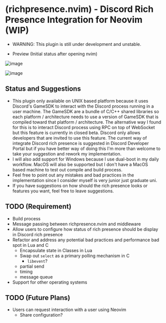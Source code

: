 # (richpresence.nvim) - Discord Rich Presence Integration for Neovim (WIP)

- WARNING: This plugin is still under development and unstable.

- Preview (Initial status after opening nvim)

![image](https://github.com/Dekr0/richpresence.nvim/assets/54260982/a823d849-a34a-4b89-a29e-de618c11e521)

![image](https://github.com/Dekr0/richpresence.nvim/assets/54260982/caea0141-07eb-4d8c-bb41-771cd745894f)

## Status and Suggestions

- This plugin only available on UNIX based platform because it uses Discord's
 GameSDK to interact with the Discord process running in a user machine. The 
 GameSDK are a bundle of C/C++ shared libraries so each platform / architecture 
 needs to use a version of GameSDK that is compiled toward that platform / 
 architecture. The alternative way I found for this is to interact Discord 
 process using RPC on top of WebSocket but this feature is currently in closed 
 beta. Discord only allows developers that are invited to use this feature. The 
 current way of integrate Discord rich presence is suggested in Discord Developer 
 Portal but if you have better way of doing this I'm more than welcome to 
 take your suggestion and rework my implementation.
- I will also add support for Windows because I use dual-boot in my daily 
workflow. MacOS will also be supported but I don't have a MacOS based machine to
test out compile and build process.
- Feel free to point out any mistakes and bad practices in the implementation since
I consider myself is very junior just graduate uni.
- If you have suggestions on how should the rich presence looks or features you want, feel
free to leave suggestions.
 
## TODO (Requirement)

- Build process
- Message passing between richpresence.nvim and middleware
- Allow users to configure how status of rich presence should be display in 
Discord rich presence
- Refactor and address any potential bad practices and performance bad spot 
in Lua and C
    - Encapsulate state in Classes in Lua
    - Swap out `select` as a primary polling mechanism in C
        - `libevent`?
    - partial send
    - timing
    - message queue
- Support for other operating systems

## TODO (Future Plans)

- Users can request interaction with a user using Neovim
    - Share configuration?
